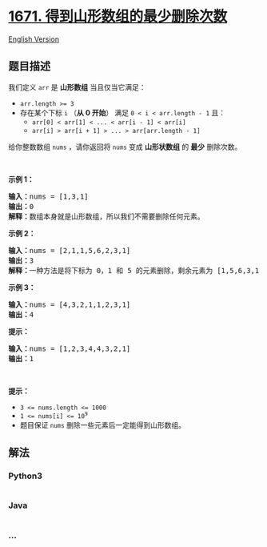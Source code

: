 # [1671. 得到山形数组的最少删除次数](https://leetcode-cn.com/problems/minimum-number-of-removals-to-make-mountain-array)

[English Version](/solution/1600-1699/1671.Minimum%20Number%20of%20Removals%20to%20Make%20Mountain%20Array/README_EN.md)

## 题目描述

<!-- 这里写题目描述 -->
<p>我们定义 <code>arr</code> 是 <b>山形数组</b> 当且仅当它满足：</p>

<ul>
	<li><code>arr.length &gt;= 3</code></li>
	<li>存在某个下标 <code>i</code> （<strong>从 0 开始</strong>） 满足 <code>0 &lt; i &lt; arr.length - 1</code> 且：
	<ul>
		<li><code>arr[0] &lt; arr[1] &lt; ... &lt; arr[i - 1] &lt; arr[i]</code></li>
		<li><code>arr[i] &gt; arr[i + 1] &gt; ... &gt; arr[arr.length - 1]</code></li>
	</ul>
	</li>
</ul>

<p>给你整数数组 <code>nums</code>​ ，请你返回将 <code>nums</code> 变成 <strong>山形状数组</strong> 的​ <strong>最少</strong> 删除次数。</p>

<p> </p>

<p><strong>示例 1：</strong></p>

<pre><b>输入：</b>nums = [1,3,1]
<b>输出：</b>0
<b>解释：</b>数组本身就是山形数组，所以我们不需要删除任何元素。
</pre>

<p><strong>示例 2：</strong></p>

<pre><b>输入：</b>nums = [2,1,1,5,6,2,3,1]
<b>输出：</b>3
<b>解释：</b>一种方法是将下标为 0，1 和 5 的元素删除，剩余元素为 [1,5,6,3,1] ，是山形数组。
</pre>

<p><strong>示例 3：</strong></p>

<pre><b>输入：</b>nums = [4,3,2,1,1,2,3,1]
<b>输出：</b>4
</pre>

<p><strong>提示：</strong></p>

<pre><b>输入：</b>nums = [1,2,3,4,4,3,2,1]
<b>输出：</b>1
</pre>

<p> </p>

<p><strong>提示：</strong></p>

<ul>
	<li><code>3 &lt;= nums.length &lt;= 1000</code></li>
	<li><code>1 &lt;= nums[i] &lt;= 10<sup>9</sup></code></li>
	<li>题目保证 <code>nums</code> 删除一些元素后一定能得到山形数组。</li>
</ul>

## 解法

<!-- 这里可写通用的实现逻辑 -->

<!-- tabs:start -->

### **Python3**

<!-- 这里可写当前语言的特殊实现逻辑 -->

```python

```

### **Java**

<!-- 这里可写当前语言的特殊实现逻辑 -->

```java

```

### **...**

```

```

<!-- tabs:end -->
